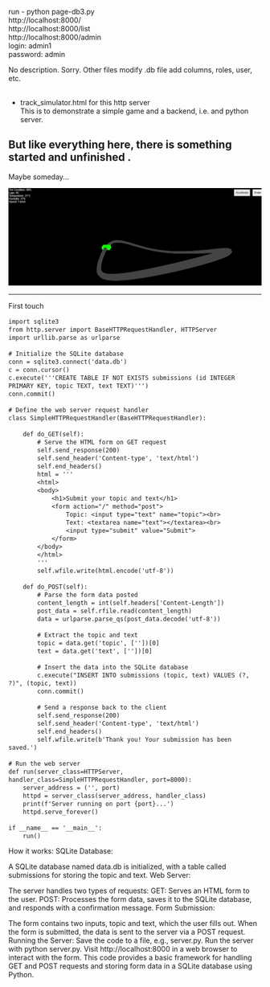 run - python page-db3.py <br />
http://localhost:8000/ <br />
http://localhost:8000/list<br />
http://localhost:8000/admin<br />
login: admin1<br />
password: admin<br />

No description. Sorry. Other files modify .db file add columns, roles, user, etc.
<br /><br />
+ track_simulator.html for this http server<br />
This is to demonstrate a simple game and a backend, i.e. and python server.

<b> <h2>But like everything here, there is something started and unfinished .  </h2></b>
Maybe someday...

![dump](https://raw.githubusercontent.com/KarolDuracz/scratchpad/main/Webapp/Simple%20http%20server%20python3/simple%20game.png)

<hr>

First touch

```
import sqlite3
from http.server import BaseHTTPRequestHandler, HTTPServer
import urllib.parse as urlparse

# Initialize the SQLite database
conn = sqlite3.connect('data.db')
c = conn.cursor()
c.execute('''CREATE TABLE IF NOT EXISTS submissions (id INTEGER PRIMARY KEY, topic TEXT, text TEXT)''')
conn.commit()

# Define the web server request handler
class SimpleHTTPRequestHandler(BaseHTTPRequestHandler):

    def do_GET(self):
        # Serve the HTML form on GET request
        self.send_response(200)
        self.send_header('Content-type', 'text/html')
        self.end_headers()
        html = '''
        <html>
        <body>
            <h1>Submit your topic and text</h1>
            <form action="/" method="post">
                Topic: <input type="text" name="topic"><br>
                Text: <textarea name="text"></textarea><br>
                <input type="submit" value="Submit">
            </form>
        </body>
        </html>
        '''
        self.wfile.write(html.encode('utf-8'))

    def do_POST(self):
        # Parse the form data posted
        content_length = int(self.headers['Content-Length'])
        post_data = self.rfile.read(content_length)
        data = urlparse.parse_qs(post_data.decode('utf-8'))

        # Extract the topic and text
        topic = data.get('topic', [''])[0]
        text = data.get('text', [''])[0]

        # Insert the data into the SQLite database
        c.execute("INSERT INTO submissions (topic, text) VALUES (?, ?)", (topic, text))
        conn.commit()

        # Send a response back to the client
        self.send_response(200)
        self.send_header('Content-type', 'text/html')
        self.end_headers()
        self.wfile.write(b'Thank you! Your submission has been saved.')

# Run the web server
def run(server_class=HTTPServer, handler_class=SimpleHTTPRequestHandler, port=8000):
    server_address = ('', port)
    httpd = server_class(server_address, handler_class)
    print(f'Server running on port {port}...')
    httpd.serve_forever()

if __name__ == '__main__':
    run()
```
How it works:
SQLite Database:

A SQLite database named data.db is initialized, with a table called submissions for storing the topic and text.
Web Server:

The server handles two types of requests:
GET: Serves an HTML form to the user.
POST: Processes the form data, saves it to the SQLite database, and responds with a confirmation message.
Form Submission:

The form contains two inputs, topic and text, which the user fills out. When the form is submitted, the data is sent to the server via a POST request.
Running the Server:
Save the code to a file, e.g., server.py.
Run the server with python server.py.
Visit http://localhost:8000 in a web browser to interact with the form.
This code provides a basic framework for handling GET and POST requests and storing form data in a SQLite database using Python.

